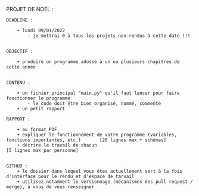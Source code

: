 PROJET DE NOËL : 


	DEADLINE : 

		+ lundi 09/01/2022
			- je mettrai 0 à tous les projets non-rendus à cette date !!!


	OBJECTIF : 

		+ produire un programme adossé à un ou plusieurs chapitres de cette année


	CONTENU : 

		+ un fichier principal "main.py" qu'il faut lancer pour faire fonctionner le programme
			- le code doit être bien organisé, nommé, commenté
		+ un petit rapport

	RAPPORT :

		+ au format PDF
		+ expliquer le fonctionnement de votre programme (variables, fonctions importantes, etc.)		[20 lignes max + schémas]
		+ décrire le travail de chacun 									                                            [5 lignes max par personne]


	GITHUB :
		+ le dossier dans lequel vous êtes actuellement sert à la fois d'interface pour le rendu et d'espace de tarvail 
		+ utilisez notamment le versionnage (mécanismes des pull request / merge), à vous de vous renseigner
